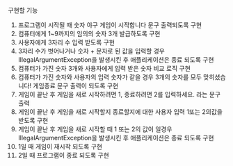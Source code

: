 구현할 기능 

1. 프로그램이 시작될 때 숫자 야구 게임이 시작합니다 문구 출력되도록 구현
2. 컴퓨터에게 1~9까지의 임의의 숫자 3개 발급하도록 구현
3. 사용자에게 3자리 수 입력 받도록 구현
4. 3자리 수가 벗어나거나 숫자 + 문자로 된 값을 입력할 경우 IllegalArgumentException을 발생시킨 후 애플리케이션은 종료 되도록 구현
5. 컴퓨터가 가진 숫자 3개와 사용자에게 입력 받은 숫자 비교 로직 구현
6. 컴퓨터가 가진 숫자와 사용자의 입력 숫자가 같을 경우 3개의 숫자를 모두 맞히셨습니다! 게임종료 문구 출력이 되도록 구현
7. 게임이 끝난 후 게임을 새로 시작하려면 1, 종료하려면 2를 입력하세요. 라는 문구 출력
8. 게임이 끝난 후 게임을 새로 시작할지 종료할지에 대한 사용자 입력 1또는 2의값을 받도록 구현
9. 게임이 끝난 후 게임을 새로 시작할 때 1 또는 2의 값이 일경우 IllegalArgumentException을 발생시킨 후 애플리케이션은 종료 되도록 구현
10. 1일 때 게임이 재시작 되도록 구현
11. 2일 때 프로그램이 종료 되도록 구현